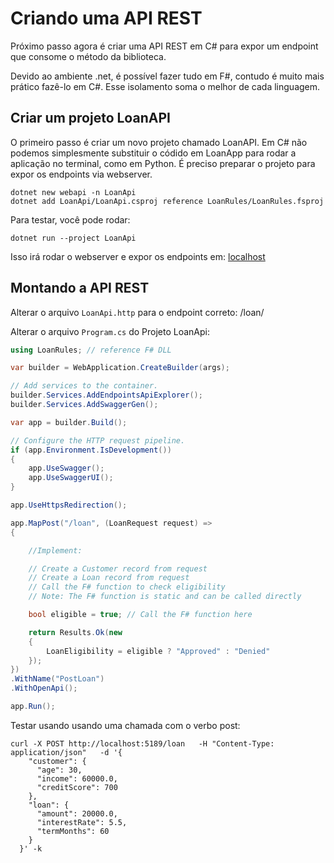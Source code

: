 # Criando uma API REST

Próximo passo agora é criar uma API REST em C# para expor um endpoint que consome o método da biblioteca.

Devido ao ambiente .net, é possível fazer tudo em F#, contudo é muito mais prático fazê-lo em C#. Esse isolamento soma o melhor de cada linguagem.

## Criar um projeto LoanAPI

O primeiro passo é criar um novo projeto chamado LoanAPI. Em C# não podemos simplesmente substituir o códido em LoanApp para rodar a aplicação no terminal, como em Python. É preciso preparar o projeto para expor os endpoints via webserver.

```shell
dotnet new webapi -n LoanApi
dotnet add LoanApi/LoanApi.csproj reference LoanRules/LoanRules.fsproj
```

Para testar, você pode rodar:

```shell
dotnet run --project LoanApi
```

Isso irá rodar o webserver e expor os endpoints em: [localhost](http://localhost:5156/weatherforecast)

## Montando a API REST

Alterar o arquivo `LoanApi.http` para o endpoint correto: /loan/

Alterar o arquivo `Program.cs` do Projeto LoanApi:

```c#
using LoanRules; // reference F# DLL

var builder = WebApplication.CreateBuilder(args);

// Add services to the container.
builder.Services.AddEndpointsApiExplorer();
builder.Services.AddSwaggerGen();

var app = builder.Build();

// Configure the HTTP request pipeline.
if (app.Environment.IsDevelopment())
{
    app.UseSwagger();
    app.UseSwaggerUI();
}

app.UseHttpsRedirection();

app.MapPost("/loan", (LoanRequest request) =>
{

    //Implement:

    // Create a Customer record from request
    // Create a Loan record from request
    // Call the F# function to check eligibility
    // Note: The F# function is static and can be called directly

    bool eligible = true; // Call the F# function here

    return Results.Ok(new
    {
        LoanEligibility = eligible ? "Approved" : "Denied"
    });
})
.WithName("PostLoan")
.WithOpenApi();

app.Run();

```

Testar usando usando uma chamada com o verbo post:

```shell
curl -X POST http://localhost:5189/loan   -H "Content-Type: application/json"   -d '{
    "customer": {
      "age": 30,
      "income": 60000.0,
      "creditScore": 700
    },
    "loan": {
      "amount": 20000.0,
      "interestRate": 5.5,
      "termMonths": 60
    }
  }' -k
```
